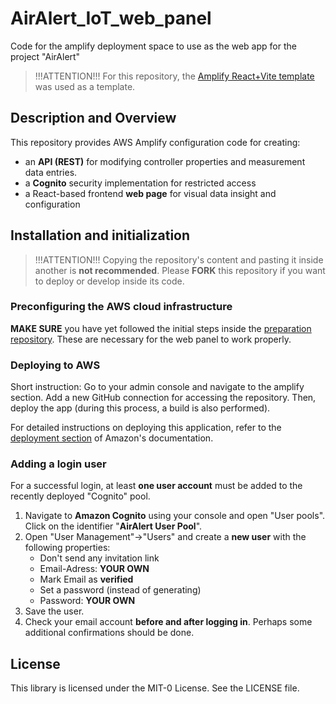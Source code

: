 # AirAlert_IoT_web_panel
Code for the amplify deployment space to use as the web app for the project "AirAlert"

> !!!ATTENTION!!!
> For this repository, the [Amplify React+Vite template](https://github.com/aws-samples/amplify-vite-react-template) was used as a template.

## Description and Overview

This repository provides AWS Amplify configuration code for creating:
- an **API (REST)** for modifying controller properties and measurement data entries.
- a **Cognito** security implementation for restricted access
- a React-based frontend **web page** for visual data insight and configuration

## Installation and initialization

> !!!ATTENTION!!!
> Copying the repository's content and pasting it inside another is **not recommended**.
> Please **FORK** this repository if you want to deploy or develop inside its code.

### Preconfiguring the AWS cloud infrastructure

**MAKE SURE** you have yet followed the initial steps inside the [preparation repository](https://github.com/AirAlert-WR/server_repository). These are necessary for the web panel to work properly.

### Deploying to AWS

Short instruction:
Go to your admin console and navigate to the amplify section. Add a new GitHub connection for accessing the repository. Then, deploy the app (during this process, a build is also performed).

For detailed instructions on deploying this application, refer to the [deployment section](https://docs.amplify.aws/react/start/quickstart/#deploy-a-fullstack-app-to-aws) of Amazon's documentation.

### Adding a login user

For a successful login, at least **one user account** must be added to the recently deployed "Cognito" pool.

1. Navigate to **Amazon Cognito** using your console and open "User pools". Click on the identifier "**AirAlert User Pool**".
2. Open "User Management"->"Users" and create a **new user** with the following properties:
   - Don't send any invitation link
   - Email-Adress: **YOUR OWN**
   - Mark Email as **verified**
   - Set a password (instead of generating)
   - Password: **YOUR OWN**
3. Save the user.
4. Check your email account **before and after logging in**. Perhaps some additional confirmations should be done.

## License

This library is licensed under the MIT-0 License. See the LICENSE file.
